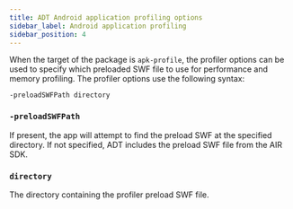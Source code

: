 ```yaml
---
title: ADT Android application profiling options
sidebar_label: Android application profiling
sidebar_position: 4
---
```


When the target of the package is `apk-profile`, the profiler options can be used to specify which preloaded SWF file to use for performance and memory profiling. The profiler options use the following syntax:

```
-preloadSWFPath directory
```

### `-preloadSWFPath`

If present, the app will attempt to find the preload SWF at the specified directory. If not specified, ADT includes the preload SWF file from the AIR SDK.


### `directory`

The directory containing the profiler preload SWF file.
